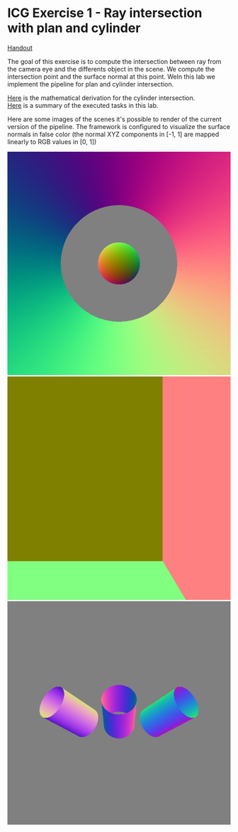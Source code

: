 # ICG Exercise 1 - Ray intersection with plan and cylinder

[Handout](https://htmlpreview.github.io/?https://github.com/jonasblanc/ComputerGraphicProject/blob/master/icg_exercise_1/exercise1.html)

The goal of this exercise is to compute the intersection between ray from the camera eye and the differents object in the scene. We compute the intersection point and the surface normal at this point. WeIn this lab we implement the pipeline for plan and cylinder intersection.

[Here](./report/Theory.pdf) is the mathematical derivation for the cylinder intersection.  
[Here](./report/README.md) is a summary of the executed tasks in this lab.

Here are some images of the scenes it's possible to render of the current version of the pipeline. The framework is configured to visualize the surface normals in false color (the normal XYZ components in [-1, 1] are mapped linearly to RGB values in [0, 1])

![result](./report/barrel.png)
![result](./report/corner.png)
![result](./report/cylinders.png)
